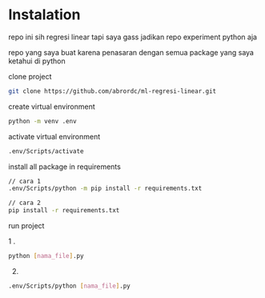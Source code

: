 # Instalation

repo ini sih regresi linear tapi saya gass jadikan repo experiment python aja

repo yang saya buat karena penasaran dengan semua package yang saya ketahui di python

clone project

```sh
git clone https://github.com/abrordc/ml-regresi-linear.git
```

create virtual environment

```sh
python -m venv .env
```

activate virtual environment

```sh
.env/Scripts/activate
```

install all package in requirements

```sh
// cara 1
.env/Scripts/python -m pip install -r requirements.txt

// cara 2
pip install -r requirements.txt
```

run project

1 .

```sh
python [nama_file].py
```

2.

```sh
.env/Scripts/python [nama_file].py
```
